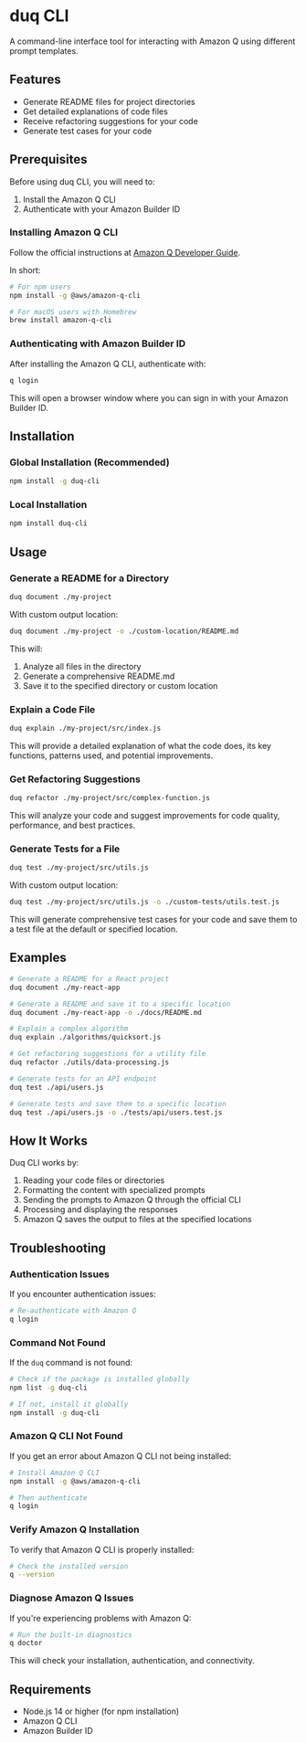 # duq CLI

A command-line interface tool for interacting with Amazon Q using different prompt templates.

## Features

- Generate README files for project directories
- Get detailed explanations of code files
- Receive refactoring suggestions for your code
- Generate test cases for your code

## Prerequisites

Before using duq CLI, you will need to:

1. Install the Amazon Q CLI
2. Authenticate with your Amazon Builder ID

### Installing Amazon Q CLI

Follow the official instructions at [Amazon Q Developer Guide](https://docs.aws.amazon.com/amazonq/latest/qdevcg/setting-up-q-cli.html).

In short:

```bash
# For npm users
npm install -g @aws/amazon-q-cli

# For macOS users with Homebrew
brew install amazon-q-cli
```

### Authenticating with Amazon Builder ID

After installing the Amazon Q CLI, authenticate with:

```bash
q login
```

This will open a browser window where you can sign in with your Amazon Builder ID.

## Installation

### Global Installation (Recommended)

```bash
npm install -g duq-cli
```

### Local Installation

```bash
npm install duq-cli
```

## Usage

### Generate a README for a Directory

```bash
duq document ./my-project
```

With custom output location:

```bash
duq document ./my-project -o ./custom-location/README.md
```

This will:
1. Analyze all files in the directory
2. Generate a comprehensive README.md
3. Save it to the specified directory or custom location

### Explain a Code File

```bash
duq explain ./my-project/src/index.js
```

This will provide a detailed explanation of what the code does, its key functions, patterns used, and potential improvements.

### Get Refactoring Suggestions

```bash
duq refactor ./my-project/src/complex-function.js
```

This will analyze your code and suggest improvements for code quality, performance, and best practices.

### Generate Tests for a File

```bash
duq test ./my-project/src/utils.js
```

With custom output location:

```bash
duq test ./my-project/src/utils.js -o ./custom-tests/utils.test.js
```

This will generate comprehensive test cases for your code and save them to a test file at the default or specified location.

## Examples

```bash
# Generate a README for a React project
duq document ./my-react-app

# Generate a README and save it to a specific location
duq document ./my-react-app -o ./docs/README.md

# Explain a complex algorithm
duq explain ./algorithms/quicksort.js

# Get refactoring suggestions for a utility file
duq refactor ./utils/data-processing.js

# Generate tests for an API endpoint
duq test ./api/users.js

# Generate tests and save them to a specific location
duq test ./api/users.js -o ./tests/api/users.test.js
```

## How It Works

Duq CLI works by:

1. Reading your code files or directories
2. Formatting the content with specialized prompts
3. Sending the prompts to Amazon Q through the official CLI
4. Processing and displaying the responses
5. Amazon Q saves the output to files at the specified locations

## Troubleshooting

### Authentication Issues

If you encounter authentication issues:

```bash
# Re-authenticate with Amazon Q
q login
```

### Command Not Found

If the `duq` command is not found:

```bash
# Check if the package is installed globally
npm list -g duq-cli

# If not, install it globally
npm install -g duq-cli
```

### Amazon Q CLI Not Found

If you get an error about Amazon Q CLI not being installed:

```bash
# Install Amazon Q CLI
npm install -g @aws/amazon-q-cli

# Then authenticate
q login
```

### Verify Amazon Q Installation

To verify that Amazon Q CLI is properly installed:

```bash
# Check the installed version
q --version
```

### Diagnose Amazon Q Issues

If you're experiencing problems with Amazon Q:

```bash
# Run the built-in diagnostics
q doctor
```

This will check your installation, authentication, and connectivity.

## Requirements

- Node.js 14 or higher (for npm installation)
- Amazon Q CLI
- Amazon Builder ID
